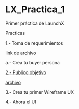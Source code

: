 # LX_Practica_1
Primer práctica de LaunchX

Practicas

<p>
  1.- Toma de requerimientos
<p/>

  link de archivo
  
<p> 
  a.- Crea tu buyer persona
</p>
  
<p dir="auto">
  
  <a href="https://github.com/Angosk/LX_Practica_1/blob/main/abogabootPublicoObjetivo.png" rel="nofollow">2.- Publico objetivo</a>
</p>
  <a href="htps://github.com/Angosk/LX_Practica_1/blob/main/abogabootPublicoObjetivo.png" rel="nofollow">archivo</a>
<p>
  3.- Crea tu primer Wireframe UX
<p/>

<p>
  4.- Ahora el UI
<P/>
 
 
